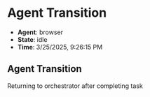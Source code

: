 # Agent Transition

- **Agent**: browser
- **State**: idle
- **Time**: 3/25/2025, 9:26:15 PM

## Agent Transition

Returning to orchestrator after completing task

